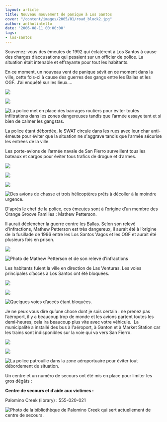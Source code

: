 ```yaml
---
layout: article
title: Nouveau mouvement de panique à Los Santos
cover: "/content/images/2005/01/road_block2.jpg"
author: antholintello
date: '2006-08-11 00:00:00'
tags:
- los-santos
---
```


Souvenez-vous des émeutes de 1992 qui éclatèrent à Los Santos à cause des charges d’accusations qui pesaient sur un officier de police. La situation était intenable et effrayante pour tout les habitants.

En ce moment, un nouveau vent de panique sévit en ce moment dans la ville, cette fois-ci à cause des guerres des gangs entre les Ballas et les OGF. J’ai enquêté sur les lieux....

![](  /content/images/2005/01/police_air_patrol.jpg)

![](  /content/images/2005/01/military_block.jpg)

![La police met en place des barrages routiers pour éviter toutes infiltrations dans les zones dangereuses tandis que l’armée essaye tant et si bien de calmer les gangstas.](  /content/images/2005/01/Swat_block.jpg)

La police étant débordée, le SWAT circule dans les rues avec leur&nbsp;char anti-émeute pour éviter que la situation ne s'aggrave&nbsp;tandis que&nbsp;l’armée sécurise les entrées de la ville.

Les porte-avions de l’armée navale de San Fierro surveillent tous les bateaux et cargos pour éviter tous trafics de drogue et d’armes.

![](  /content/images/2005/01/helico_avions.jpg)

![](  /content/images/2005/01/hydra_porte_avions.jpg)

![](  /content/images/2005/01/military_air_force.jpg)

![Des avions de chasse et trois hélicoptères prêts à décoller à la moindre urgence.](  /content/images/2005/01/helico_police.jpg)

D'après le chef de la police, ces émeutes sont à l’origine d’un membre des Orange Groove Families : Mathew Petterson.

Il aurait déclencher la guerre contre les Ballas. Selon son relevé d'infractions, Mathew Petterson est très dangereux, il aurait été à l’origine de la fusillade de 1996 entre les Los Santos Vagos et les OGF et aurait été plusieurs fois en prison.

![](  /content/images/2005/01/Mathew_Petterson.jpg)

![Photo de Mathew Petterson et de son relevé d'infractions](  /content/images/2005/01/releve_d-infractions.jpg)

Les habitants fuient la ville en direction de Las Venturas. Les voies principales d’accès à Los Santos ont été bloquées.

![](  /content/images/2005/01/road_block.jpg)

![](  /content/images/2005/01/road_block2.jpg)

![Quelques voies d’accès étant bloquées.](  /content/images/2005/01/road_block3.jpg)

Je ne peux vous dire qu’une chose dont je sois certain&nbsp;: ne prenez pas l’aéroport, il y a beaucoup trop de monde et les avions partent toutes les demi-heures, cela ira beaucoup plus vite avec votre véhicule.&nbsp; La municipalité a installé des bus à l'aéroport, à Ganton et à Market Station car les trains sont indisponibles sur la voie qui va vers San Fierro.

![](  /content/images/2005/01/patrol_airport.jpg)

![](  /content/images/2005/01/police_cars.jpg)

![La police patrouille dans la zone aéroportuaire pour éviter tout débordement de situation.](  /content/images/2005/01/debordement_situation.jpg)

Un centre et un numéro de secours ont été mis en place&nbsp;pour limiter&nbsp;les gros dégâts :

**Centre de secours et d’aide aux victimes :**

Palomino Creek (library) : 555-020-021

![Photo de la bibliothèque de Palomino Creek qui sert actuellement de centre de secours.](  /content/images/2005/01/bibliotheque_centre_secours.jpg)

<!--kg-card-end: markdown-->
